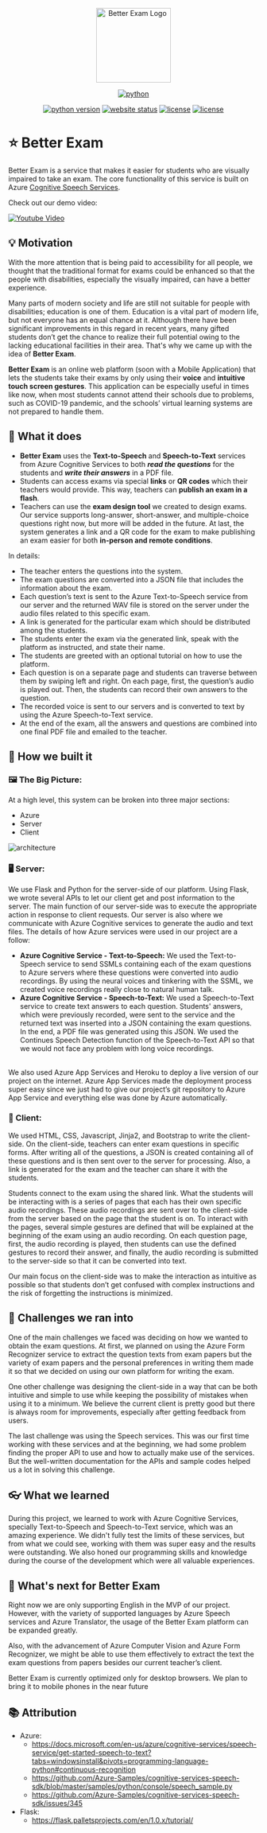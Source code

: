<p align="center"><a href="https://betterexam.herokuapp.com" target="_blank" rel="noopener noreferrer"><img width="150" src="/app/static/asset/favicon/android-chrome-192x192.png" alt="Better Exam Logo"></a></p>

<p align="center">
  <a href="https://www.python.org/"><img src="https://forthebadge.com/images/badges/made-with-python.svg" alt="python"></a>
</p>

<p align="center">
  <a href="https://www.python.org/downloads/"><img src="https://img.shields.io/badge/python-3.8+-blue.svg" alt="python version"></a>
  <a href="https://betterexam.herokuapp.com" target="_blank"><img src="https://img.shields.io/website-up-down-green-red/http/betterexam.herokuapp.com.svg" alt="website status"></a>
  <a href="https://github.com/Azure-AI/Azure-AI-Hackaton/actions/workflows/main_betterexam.yml"><img src="https://github.com/Azure-AI/Azure-AI-Hackaton/actions/workflows/main_betterexam.yml/badge.svg" alt="license"></a>
  <a href="LICENSE"><img src="https://img.shields.io/github/license/Azure-AI/Azure-AI-Hackaton.svg" alt="license"></a>
</p>


# ⭐️ Better Exam
Better Exam is a service that makes it easier for students who are visually impaired to take an exam. The core functionality of this service is built on Azure [Cognitive Speech Services](https://azure.microsoft.com/en-us/services/cognitive-services/speech-services/). 


<p>Check out our demo video:</p>
<a href="https://youtu.be/9JhEJ3t6EK8"><img alt="Youtube Video" src="https://img.shields.io/badge/YouTube-FF0000?style=for-the-badge&logo=youtube&logoColor=white"></a>

## 💡 Motivation
With the more attention that is being paid to accessibility for all people, we thought that the traditional format for exams could be enhanced so that the people with disabilities, especially the visually impaired, can have a better experience.

Many parts of modern society and life are still not suitable for people with disabilities; education is one of them. Education is a vital part of modern life, but not everyone has an equal chance at it. Although there have been significant improvements in this regard in recent years, many gifted students don’t get the chance to realize their full potential owing to the lacking educational facilities in their area. That's why we came up with the idea of **Better Exam**.

**Better Exam** is an online web platform (soon with a Mobile Application) that lets the students take their exams by only using their **voice** and **intuitive touch screen gestures**. This application can be especially useful in times like now, when most students cannot attend their schools due to problems, such as COVID-19 pandemic, and the schools’ virtual learning systems are not prepared to handle them.

## 🚀 What it does
- **Better Exam** uses the **Text-to-Speech** and **Speech-to-Text** services from Azure Cognitive Services to both ***read the questions*** for the students and ***write their answers*** in a PDF file. 
- Students can access exams via special **links** or **QR codes** which their teachers would provide. This way, teachers can **publish an exam in a flash**.
- Teachers can use the **exam design tool** we created to design exams. Our service supports long-answer, short-answer, and multiple-choice questions right now, but more will be added in the future. At last, the system generates a link and a QR code for the exam to make publishing an exam easier for both **in-person and remote conditions**.

In details:
- The teacher enters the questions into the system.
- The exam questions are converted into a JSON file that includes the information about the exam.
- Each question’s text is sent to the Azure Text-to-Speech service from our server and the returned WAV file is stored on the server under the audio files related to this specific exam.
- A link is generated for the particular exam which should be distributed among the students.
- The students enter the exam via the generated link, speak with the platform as instructed, and state their name.
- The students are greeted with an optional tutorial on how to use the platform.
- Each question is on a separate page and students can traverse between them by swiping left and right. On each page, first, the question’s audio is played out. Then, the students can record their own answers to the question.
- The recorded voice is sent to our servers and is converted to text by using the Azure Speech-to-Text service.
- At the end of the exam, all the answers and questions are combined into one final PDF file and emailed to the teacher.

## 🔧 How we built it
### 🖼 The Big Picture:

At a high level, this system can be broken into three major sections:
- Azure
- Server
- Client

![architecture](/app/static/asset/image/arch.jpg)
### 🖥 Server:

We use Flask and Python for the server-side of our platform. Using Flask, we wrote several APIs to let our client get and post information to the server. The main function of our server-side was to execute the appropriate action in response to client requests. Our server is also where we communicate with Azure Cognitive services to generate the audio and text files. The details of how Azure services were used in our project are a follow:
* **Azure Cognitive Service - Text-to-Speech:** We used the Text-to-Speech service to send SSMLs containing each of the exam questions to Azure servers where these questions were converted into audio recordings. By using the neural voices and tinkering with the SSML, we created voice recordings really close to natural human talk. 
* **Azure Cognitive Service - Speech-to-Text:** We used a Speech-to-Text service to create text answers to each question. Students' answers, which were previously recorded, were sent to the service and the returned text was inserted into a JSON containing the exam questions.  In the end, a PDF file was generated using this JSON. We used the Continues Speech Detection function of the Speech-to-Text API so that we would not face any problem with long voice recordings.
<br/>
We also used Azure App Services and Heroku to deploy a live version of our project on the internet. Azure App Services made the deployment process super easy since we just had to give our project’s git repository to Azure App Service and everything else was done by Azure automatically. 


### 📱 Client:

We used HTML, CSS, Javascript, Jinja2, and Bootstrap to write the client-side. On the client-side, teachers can enter exam questions in specific forms. After writing all of the questions, a JSON is created containing all of these questions and is then sent over to the server for processing. Also, a link is generated for the exam and the teacher can share it with the students.<br/>

Students connect to the exam using the shared link. What the students will be interacting with is a series of pages that each has their own specific audio recordings. These audio recordings are sent over to the client-side from the server based on the page that the student is on. To interact with the pages, several simple gestures are defined that will be explained at the beginning of the exam using an audio recording. On each question page, first, the audio recording is played, then students can use the defined gestures to record their answer, and finally, the audio recording is submitted to the server-side so that it can be converted into text.<br/>

Our main focus on the client-side was to make the interaction as intuitive as possible so that students don’t get confused with complex instructions and the risk of forgetting the instructions is minimized.
<br/>

## 🧗 Challenges we ran into
One of the main challenges we faced was deciding on how we wanted to obtain the exam questions. At first, we planned on using the Azure Form Recognizer service to extract the question texts from exam papers but the variety of exam papers and the personal preferences in writing them made it so that we decided on using our own platform for writing the exam.<br/>

One other challenge was designing the client-side in a way that can be both intuitive and simple to use while keeping the possibility of mistakes when using it to a minimum. We believe the current client is pretty good but there is always room for improvements, especially after getting feedback from users.<br/>

The last challenge was using the Speech services. This was our first time working with these services and at the beginning, we had some problem finding the proper API to use and how to actually make use of the services. But the well-written documentation for the APIs and sample codes helped us a lot in solving this challenge. <br/>


## 👓 What we learned

During this project, we learned to work with Azure Cognitive Services, specially Text-to-Speech and Speech-to-Text service, which was an amazing experience. We didn't fully test the limits of these services, but from what we could see, working with them was super easy and the results were outstanding. We also honed our programming skills and knowledge during the course of the development which were all valuable experiences. 

## 🎯 What's next for Better Exam
Right now we are only supporting English in the MVP of our project. However, with the variety of supported languages by Azure Speech services and Azure Translator, the usage of the Better Exam platform can be expanded greatly.<br/>

Also, with the advancement of Azure Computer Vision and Azure Form Recognizer, we might be able to use them effectively to extract the text the exam questions from papers besides our current teacher’s client.

Better Exam is currently optimized only for desktop browsers. We plan to bring it to mobile phones in the near future


## 📚 Attribution
- Azure:
  - https://docs.microsoft.com/en-us/azure/cognitive-services/speech-service/get-started-speech-to-text?tabs=windowsinstall&pivots=programming-language-python#continuous-recognition
  - https://github.com/Azure-Samples/cognitive-services-speech-sdk/blob/master/samples/python/console/speech_sample.py
  - https://github.com/Azure-Samples/cognitive-services-speech-sdk/issues/345
- Flask:
  - https://flask.palletsprojects.com/en/1.0.x/tutorial/
